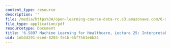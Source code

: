 ```yaml
---
content_type: resource
description: ''
file: /media/https%3A/open-learning-course-data-rc.s3.amazonaws.com/6-s897-machine-learning-for-healthcare-spring-2019/1eb4d291eced8293fe1b66f7561e6b24_MIT6_S897S19_lec25.pdf
file_type: application/pdf
resourcetype: Document
title: '6.S897 Machine Learning for Healthcare, Lecture 25: Interpretability'
uid: 1eb4d291-eced-8293-fe1b-66f7561e6b24
---
```

